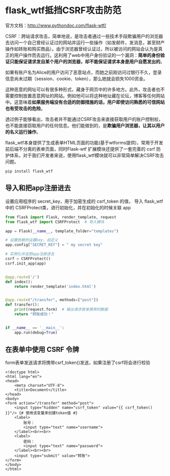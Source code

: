 # flask_wtf抵挡CSRF攻击防范

官方文档：http://www.pythondoc.com/flask-wtf/

CSRF：跨站请求攻击，简单地说，是攻击者通过一些技术手段欺骗用户的浏览器去访问一个自己曾经认证过的网站并运行一些操作（如发邮件，发消息，甚至财产操作如转账和购买商品）。由于浏览器曾经认证过，所以被访问的网站会认为是真正的用户操作而去运行。这利用了web中用户身份验证的一个漏洞：**简单的身份验证只能保证请求发自某个用户的浏览器，却不能保证请求本身是用户自愿发出的**。

如果有账户名为Alice的用户访问了恶意站点，而她之前刚访问过银行不久，登录信息尚未过期（session、cookie、token），那么她就会损失1000资金。

这种恶意的网址可以有很多种形式，藏身于网页中的许多地方。此外，攻击者也不需要控制放置恶意网址的网站。例如他可以将这种地址藏在论坛，博客等任何网站中。这意味着**如果服务端没有合适的防御措施的话，用户即使访问熟悉的可信网站也有受攻击的危险**。

透过例子能够看出，攻击者并不能通过CSRF攻击来直接获取用户的账户控制权，也不能直接窃取用户的任何信息。他们能做到的，是**欺骗用户浏览器，让其以用户的名义运行操作**。

flask_wtf本身提供了生成表单HTML页面的功能(基于wtforms提供)，常用于开发前后端不分离的表单页面，同时Flask-wtf 扩展模块还提供了一套完善的 csrf 防护体系，对于我们开发者来说，使用flask_wtf模块就可以非常简单解决CSRF攻击问题。

```shell
pip install flask_wtf
```

## 导入和把app注册进去

设置应用程序的 secret_key，用于加密生成的 csrf_token 的值，
导入 flask_wtf 中的 CSRFProtect类，进行初始化，并在初始化的时候关联 app

```python
from flask import Flask, render_template, request
from flask_wtf import CSRFProtect  # 导入模块

app = Flask(__name__, template_folder="templates")

# 设置依赖的设置key，自定义
app.config["SECRET_KEY"] = " my secret key"

# 实例化并且把app注册进去
csrf = CSRFProtect()
csrf.init_app(app)


@app.route('/')
def index():
    return render_template('index.html')


@app.route("/transfer", methods=["post"])
def transfer():
    print(request.form)  # 输出请求表单携带的数据
    return "转账成功！"


if __name__ == '__main__':
    app.run(debug=True)
```

## 在表单中使用 CSRF 令牌

form表单发送请求将携带csrf_token()发送，如果注册了csrf将会进行校验

```
<!doctype html>
<html lang="en">
<head>
    <meta charset="UTF-8">
    <title>Document</title>
</head>
<body>
<form action="/transfer" method="post">
    <input type="hidden" name="csrf_token" value="{{ csrf_token() }}"/> {# 使用该变量来创建token值 #}
    <label>
        账号：
        <input type="text" name="username">
    </label><br><br>
    <label>
        密码：
        <input type="text" name="password">
    </label><br><br>
    <input type="submit" value="转账">
</form>
</body>
</html>
```


